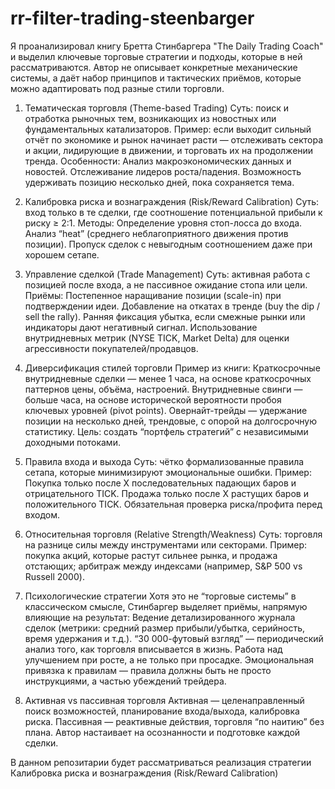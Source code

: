 # rr-filter-trading-steenbarger
Я проанализировал книгу Бретта Стинбаргера "The Daily Trading Coach" и выделил ключевые торговые стратегии и подходы, которые в ней рассматриваются. Автор не описывает конкретные механические системы, а даёт набор принципов и тактических приёмов, которые можно адаптировать под разные стили торговли.

1. Тематическая торговля (Theme-based Trading)
Суть: поиск и отработка рыночных тем, возникающих из новостных или фундаментальных катализаторов.
Пример: если выходит сильный отчёт по экономике и рынок начинает расти — отслеживать сектора и акции, лидирующие в движении, и торговать их на продолжении тренда.
Особенности:
Анализ макроэкономических данных и новостей.
Отслеживание лидеров роста/падения.
Возможность удерживать позицию несколько дней, пока сохраняется тема.

2. Калибровка риска и вознаграждения (Risk/Reward Calibration)
Суть: вход только в те сделки, где соотношение потенциальной прибыли к риску ≥ 2:1.
Методы:
Определение уровня стоп-лосса до входа.
Анализ “heat” (среднего неблагоприятного движения против позиции).
Пропуск сделок с невыгодным соотношением даже при хорошем сетапе.

3. Управление сделкой (Trade Management)
Суть: активная работа с позицией после входа, а не пассивное ожидание стопа или цели.
Приёмы:
Постепенное наращивание позиции (scale-in) при подтверждении идеи.
Добавление на откатах в тренде (buy the dip / sell the rally).
Ранняя фиксация убытка, если смежные рынки или индикаторы дают негативный сигнал.
Использование внутридневных метрик (NYSE TICK, Market Delta) для оценки агрессивности покупателей/продавцов.

4. Диверсификация стилей торговли
Пример из книги:
Краткосрочные внутридневные сделки — менее 1 часа, на основе краткосрочных паттернов цены, объёма, настроений.
Внутридневные свинги — больше часа, на основе исторической вероятности пробоя ключевых уровней (pivot points).
Овернайт-трейды — удержание позиции на несколько дней, трендовые, с опорой на долгосрочную статистику.
Цель: создать “портфель стратегий” с независимыми доходными потоками.

5. Правила входа и выхода
Суть: чётко формализованные правила сетапа, которые минимизируют эмоциональные ошибки.
Пример:
Покупка только после X последовательных падающих баров и отрицательного TICK.
Продажа только после X растущих баров и положительного TICK.
Обязательная проверка риска/профита перед входом.

6. Относительная торговля (Relative Strength/Weakness)
Суть: торговля на разнице силы между инструментами или секторами.
Пример: покупка акций, которые растут сильнее рынка, и продажа отстающих; арбитраж между индексами (например, S&P 500 vs Russell 2000).

7. Психологические стратегии
Хотя это не “торговые системы” в классическом смысле, Стинбаргер выделяет приёмы, напрямую влияющие на результат:
Ведение детализированного журнала сделок (метрики: средний размер прибыли/убытка, серийность, время удержания и т.д.).
“30 000-футовый взгляд” — периодический анализ того, как торговля вписывается в жизнь.
Работа над улучшением при росте, а не только при просадке.
Эмоциональная привязка к правилам — правила должны быть не просто инструкциями, а частью убеждений трейдера.

8. Активная vs пассивная торговля
Активная — целенаправленный поиск возможностей, планирование входа/выхода, калибровка риска.
Пассивная — реактивные действия, торговля “по наитию” без плана.
Автор настаивает на осознанности и подготовке каждой сделки.

В данном репозитарии будет рассматриваться реализация стратегии Калибровка риска и вознаграждения (Risk/Reward Calibration)